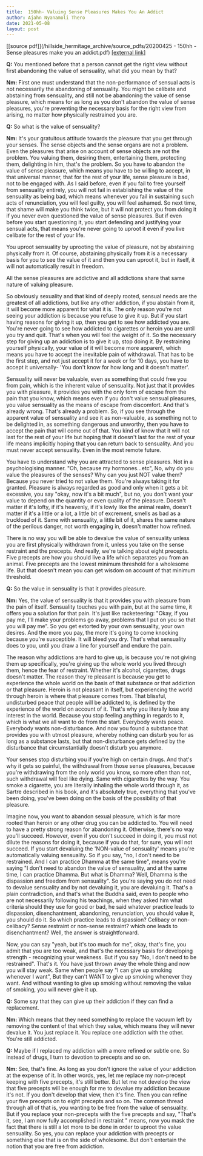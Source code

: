 ```yaml
---
title:  150hh- Valuing Sense Pleasures Makes You An Addict
author: Ajahn Nyanamoli Thero
date: 2021-05-08
layout: post
---
```


[[source pdf]](/hillside_hermitage_archive/source_pdfs/20200425 - 150hh - Sense pleasures make you an addict.pdf) [[external link]](https://t.me/HillsideHermitage/82)

**Q:** You mentioned before that a person cannot get the right view
without first abandoning the value of sensuality, what did you mean by
that?

**Nm:** First one must understand that the non-performance of sensual
acts is not necessarily the abandoning of sensuality. You might be
celibate and abstaining from sensuality, and still not be abandoning the
value of sense pleasure, which means for as long as you don\'t abandon
the value of sense pleasures, you\'re preventing the necessary basis for
the right view from arising, no matter how physically restrained you
are.

**Q:** So what is the value of sensuality?

**Nm:** It\'s your gratuitous attitude towards the pleasure that you get
through your senses. The sense objects and the sense organs are not a
problem. Even the pleasures that arise on account of sense objects are
not the problem. You valuing them, desiring them, entertaining them,
protecting them, delighting in him, that\'s the problem. So you have to
abandon the value of sense pleasure, which means you have to be willing
to accept, in that universal manner, that for the rest of your life,
sense pleasure is bad, not to be engaged with. As I said before, even if
you fail to free yourself from sensuality entirely, you will not fail in
establishing the value of the sensuality as being bad, which means
whenever you fail in sustaining such acts of renunciation, you will feel
guilty, you will feel ashamed. So next time, that shame will make you
think twice, but it will not protect you from doing it if you never even
questioned the value of sense pleasures. But if even before you start
questioning it, you start defending and justifying your sensual acts,
that means you\'re never going to uproot it even if you live celibate
for the rest of your life.

You uproot sensuality by uprooting the value of pleasure, not by
abstaining physically from it. Of course, abstaining physically from it
is a necessary basis for you to see the value of it and then you can
uproot it, but in itself, it will not automatically result in freedom.

All the sense pleasures are addictive and all addictions share that same
nature of valuing pleasure.

So obviously sexuality and that kind of deeply rooted, sensual needs are
the greatest of all addictions, but like any other addiction, if you
abstain from it, it will become more apparent for what it is. The only
reason you\'re not seeing your addiction is because you refuse to give
it up. But if you start having reasons for giving it up, then you get to
see how addicted you are. You\'re never going to see how addicted to
cigarettes or heroin you are until you try and quit. That\'s when you
will feel the weight of it. So the necessary step for giving up an
addiction is to give it up, stop doing it. By restraining yourself
physically, your value of it will become more apparent, which means you
have to accept the inevitable pain of withdrawal. That has to be the
first step, and not just accept it for a week or for 10 days, you have
to accept it universally- 'You don\'t know for how long and it doesn\'t
matter'.

Sensuality will never be valuable, even as something that could free you
from pain, which is the inherent value of sensuality. Not just that it
provides you with pleasure, it provides you with the only form of escape
from the pain that you know, which means even if you don\'t value
sensual pleasures, you value sensuality as the means of escape from
discomfort. And that\'s already wrong. That\'s already a problem. So, if
you see through the apparent value of sensuality and see it as
non-valuable, as something not to be delighted in, as something
dangerous and unworthy, then you have to accept the pain that will come
out of that. You kind of know that it will not last for the rest of your
life but hoping that it doesn\'t last for the rest of your life means
implicitly hoping that you can return back to sensuality. And you must
never accept sensuality. Even in the most remote future.

You have to understand why you are attracted to sense pleasures. Not in
a psychologising manner. \"Oh, because my hormones...etc\", No, why do
you value the pleasures of the senses? Why can you just NOT value them?
Because you never tried to not value them. You\'re always taking it for
granted. Pleasure is always regarded as good and only when it gets a bit
excessive, you say \"okay, now it\'s a bit much\", but no, you don\'t
want your value to depend on the quantity or even quality of the
pleasure. Doesn\'t matter if it\'s lofty, if it\'s heavenly, if it\'s
lowly like the animal realm, doesn\'t matter if it\'s a little or a lot,
a little bit of excrement, smells as bad as a truckload of it. Same with
sensuality, a little bit of it, shares the same nature of the perilous
danger, not worth engaging in, doesn\'t matter how refined.

There is no way you will be able to devalue the value of sensuality
unless you are first physically withdrawn from it, unless you take on
the sense restraint and the precepts. And really, we\'re talking about
eight precepts. Five precepts are how you should live a life which
separates you from an animal. Five precepts are the lowest minimum
threshold for a wholesome life. But that doesn\'t mean you can get
wisdom on account of that minimum threshold.

**Q:** So the value in sensuality is that it provides pleasure.

**Nm:** Yes, the value of sensuality is that it provides you with
pleasure from the pain of itself. Sensuality touches you with pain, but
at the same time, it offers you a solution for that pain. It\'s just
like racketeering: \"Okay, if you pay me, I\'ll make your problems go
away, problems that I put on you so that you will pay me\". So you get
extorted by your own sensuality, your own desires. And the more you pay,
the more it's going to come knocking because you\'re susceptible. It
will bleed you dry. That's what sensuality does to you, until you draw a
line for yourself and endure the pain.

The reason why addictions are hard to give up, is because you\'re not
giving them up specifically, you\'re giving up the whole world you lived
through them, hence the fear of restraint. Whether it\'s alcohol,
cigarettes, drugs doesn\'t matter. The reason they\'re pleasant is
because you get to experience the whole world on the basis of that
substance or that addiction or that pleasure. Heroin is not pleasant in
itself, but experiencing the world through heroin is where that pleasure
comes from. That blissful, undisturbed peace that people will be
addicted to, is defined by the experience of the world on account of it.
That\'s why you literally lose any interest in the world. Because you
stop feeling anything in regards to it, which is what we all want to do
from the start. Everybody wants peace. Everybody wants non-disturbance.
And now you found a substance that provides you with utmost pleasure,
whereby nothing can disturb you for as long as a substance lasts, but
that non-disturbance gets defined by the disturbance that
circumstantially doesn\'t disturb you anymore.

Your senses stop disturbing you if you\'re high on certain drugs. And
that\'s why it gets so painful, the withdrawal from those sense
pleasures, because you\'re withdrawing from the only world you know, so
more often than not, such withdrawal will feel like dying. Same with
cigarettes by the way. You smoke a cigarette, you are literally inhaling
the whole world through it, as Sartre described in his book, and it\'s
absolutely true, everything that you\'ve been doing, you\'ve been doing
on the basis of the possibility of that pleasure.

Imagine now, you want to abandon sexual pleasure, which is far more
rooted than heroin or any other drug you can be addicted to. You will
need to have a pretty strong reason for abandoning it. Otherwise,
there\'s no way you\'ll succeed. However, even if you don\'t succeed in
doing it, you must not dilute the reasons for doing it, because if you
do that, for sure, you will not succeed. If you start devaluing the
\'NON-value of sensuality\' means you\'re automatically valuing
sensuality. So if you say, \"no, I don\'t need to be restrained. And I
can practice Dhamma at the same time\", means you\'re saying \"I don\'t
need to abandon the value of sensuality, and at the same time, I can
practice Dhamma. But what is Dhamma? Well, Dhamma is the dispassion and
freedom from sensuality\". So you\'re saying you do not need to devalue
sensuality and by not devaluing it, you are devaluing it. That\'s a
plain contradiction, and that\'s what the Buddha said, even to people
who are not necessarily following his teachings, when they asked him
what criteria should they use for good or bad, he said whatever practice
leads to dispassion, disenchantment, abandoning, renunciation, you
should value it, you should do it. So which practice leads to
dispassion? Celibacy or non-celibacy? Sense restraint or non-sense
restraint? which one leads to disenchantment? Well, the answer is
straightforward.

Now, you can say \"yeah, but it\'s too much for me\", okay, that\'s
fine, you admit that you are too weak, and that\'s the necessary basis
for developing strength - recognizing your weakness. But if you say
\"No, I don\'t need to be restrained\". That\'s it. You have just thrown
away the whole thing and now you will stay weak. Same when people say
\"I can give up smoking whenever I want\", But they can\'t WANT to give
up smoking whenever they want. And without wanting to give up smoking
without removing the value of smoking, you will never give it up.

**Q:** Some say that they can give up their addiction if they can find a
replacement.

**Nm:** Which means that they need something to replace the vacuum left
by removing the content of that which they value, which means they will
never devalue it. You just replace it. You replace one addiction with
the other. You\'re still addicted.

**Q:** Maybe if I replaced my addiction with a more refined or subtle
one. So instead of drugs, I turn to devotion to precepts and so on.

**Nm:** See, that\'s fine. As long as you don\'t ignore the value of
your addiction at the expense of it. In other words, yes, let me replace
my non-precept keeping with five precepts, it\'s still better. But let
me not develop the view that five precepts will be enough for me to
devalue my addiction because it\'s not. If you don\'t develop that view,
then it\'s fine. Then you can refine your five precepts on to eight
precepts and so on. The common thread through all of that is, you
wanting to be free from the value of sensuality. But if you replace your
non-precepts with the five precepts and say, \"That\'s it, see, I am now
fully accomplished in restraint \" means, now you mask the fact that
there is still a lot more to be done in order to uproot the value
sensuality. So yes, you can replace your addiction with precepts or
something else that is on the side of wholesome. But don\'t entertain
the notion that you are free from addiction.


